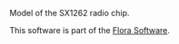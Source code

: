 Model of the SX1262 radio chip.

This software is part of the [Flora Software](https://gitlab.ethz.ch/tec/public/flora/wiki). 
